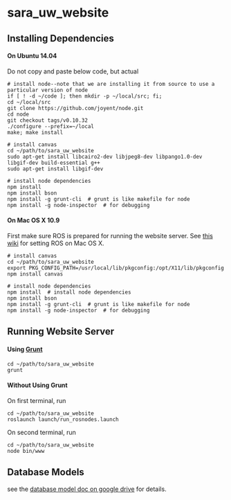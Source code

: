 # sara_uw_website

## Installing Dependencies

#### On Ubuntu 14.04

Do not copy and paste below code, but actual

```
# install node--note that we are installing it from source to use a particular version of node
if [ ! -d ~/code ]; then mkdir -p ~/local/src; fi;
cd ~/local/src
git clone https://github.com/joyent/node.git
cd node
git checkout tags/v0.10.32
./configure --prefix=~/local
make; make install

# install canvas
cd ~/path/to/sara_uw_website
sudo apt-get install libcairo2-dev libjpeg8-dev libpango1.0-dev libgif-dev build-essential g++
sudo apt-get install libgif-dev

# install node dependencies
npm install
npm install bson
npm install -g grunt-cli  # grunt is like makefile for node
npm install -g node-inspector  # for debugging
```

#### On Mac OS X 10.9

First make sure ROS is prepared for running the website server. See [this wiki](https://github.com/pronobis/sara/wiki/Draft-of-Installation-Instructions-for-Mac-OS-X-10.9) for setting ROS on Mac OS X.

```
# install canvas
cd ~/path/to/sara_uw_website
export PKG_CONFIG_PATH=/usr/local/lib/pkgconfig:/opt/X11/lib/pkgconfig
npm install canvas

# install node dependencies
npm install  # install node dependencies
npm install bson
npm install -g grunt-cli  # grunt is like makefile for node
npm install -g node-inspector  # for debugging
```

## Running Website Server

#### Using [Grunt](http://gruntjs.com/)

```
cd ~/path/to/sara_uw_website
grunt
```

#### Without Using Grunt

On first terminal, run

```
cd ~/path/to/sara_uw_website
roslaunch launch/run_rosnodes.launch
```

On second terminal, run

```
cd ~/path/to/sara_uw_website
node bin/www
```

## Database Models

see the [database model doc on google drive](https://docs.google.com/document/d/15Mvr-qWT-urHocsiDXLwXAtiwZ0kJiqtb0C6rsN1Soo/edit?usp=sharing) for details.
